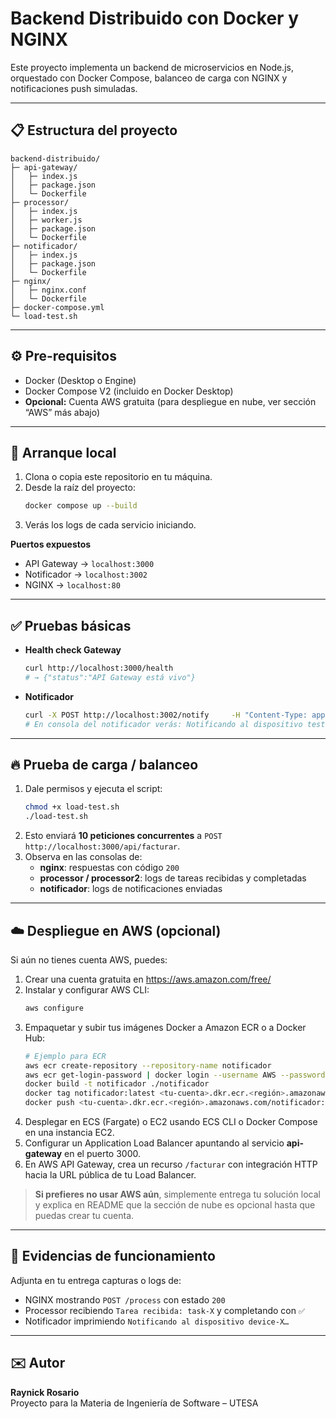 # Backend Distribuido con Docker y NGINX

Este proyecto implementa un backend de microservicios en Node.js, orquestado con Docker Compose, balanceo de carga con NGINX y notificaciones push simuladas.  

---

## 📋 Estructura del proyecto

```
backend-distribuido/
├─ api-gateway/
│   ├─ index.js
│   ├─ package.json
│   └─ Dockerfile
├─ processor/
│   ├─ index.js
│   ├─ worker.js
│   ├─ package.json
│   └─ Dockerfile
├─ notificador/
│   ├─ index.js
│   ├─ package.json
│   └─ Dockerfile
├─ nginx/
│   ├─ nginx.conf
│   └─ Dockerfile
├─ docker-compose.yml
└─ load-test.sh
```

---

## ⚙️ Pre-requisitos

- Docker (Desktop o Engine)  
- Docker Compose V2 (incluido en Docker Desktop)  
- **Opcional:** Cuenta AWS gratuita (para despliegue en nube, ver sección “AWS” más abajo)

---

## 🚀 Arranque local

1. Clona o copia este repositorio en tu máquina.  
2. Desde la raíz del proyecto:
   ```bash
   docker compose up --build
   ```
3. Verás los logs de cada servicio iniciando.  

**Puertos expuestos**  
- API Gateway → `localhost:3000`  
- Notificador → `localhost:3002`  
- NGINX → `localhost:80`  

---

## ✅ Pruebas básicas

- **Health check Gateway**  
  ```bash
  curl http://localhost:3000/health
  # → {"status":"API Gateway está vivo"}
  ```

- **Notificador**  
  ```bash
  curl -X POST http://localhost:3002/notify     -H "Content-Type: application/json"     -d '{"deviceId":"test123","message":"¡Hola!"}'
  # En consola del notificador verás: Notificando al dispositivo test123: "¡Hola!"
  ```

---

## 🔥 Prueba de carga / balanceo

1. Dale permisos y ejecuta el script:
   ```bash
   chmod +x load-test.sh
   ./load-test.sh
   ```
2. Esto enviará **10 peticiones concurrentes** a `POST http://localhost:3000/api/facturar`.  
3. Observa en las consolas de:
   - **nginx**: respuestas con código `200`  
   - **processor / processor2**: logs de tareas recibidas y completadas  
   - **notificador**: logs de notificaciones enviadas  

---

## ☁️ Despliegue en AWS (opcional)

Si aún no tienes cuenta AWS, puedes:

1. Crear una cuenta gratuita en https://aws.amazon.com/free/  
2. Instalar y configurar AWS CLI:
   ```bash
   aws configure
   ```
3. Empaquetar y subir tus imágenes Docker a Amazon ECR o a Docker Hub:  
   ```bash
   # Ejemplo para ECR
   aws ecr create-repository --repository-name notificador
   aws ecr get-login-password | docker login --username AWS --password-stdin <tu-cuenta>.dkr.ecr.<región>.amazonaws.com
   docker build -t notificador ./notificador
   docker tag notificador:latest <tu-cuenta>.dkr.ecr.<región>.amazonaws.com/notificador:latest
   docker push <tu-cuenta>.dkr.ecr.<región>.amazonaws.com/notificador:latest
   ```
4. Desplegar en ECS (Fargate) o EC2 usando ECS CLI o Docker Compose en una instancia EC2.  
5. Configurar un Application Load Balancer apuntando al servicio **api-gateway** en el puerto 3000.  
6. En AWS API Gateway, crea un recurso `/facturar` con integración HTTP hacia la URL pública de tu Load Balancer.

> **Si prefieres no usar AWS aún**, simplemente entrega tu solución local y explica en README que la sección de nube es opcional hasta que puedas crear tu cuenta.  

---

## 📑 Evidencias de funcionamiento

Adjunta en tu entrega capturas o logs de:

- NGINX mostrando `POST /process` con estado `200`  
- Processor recibiendo `Tarea recibida: task-X` y completando con `✅`  
- Notificador imprimiendo `Notificando al dispositivo device-X…`  

---

## ✉️ Autor

**Raynick Rosario**  
Proyecto para la Materia de Ingeniería de Software – UTESA  
